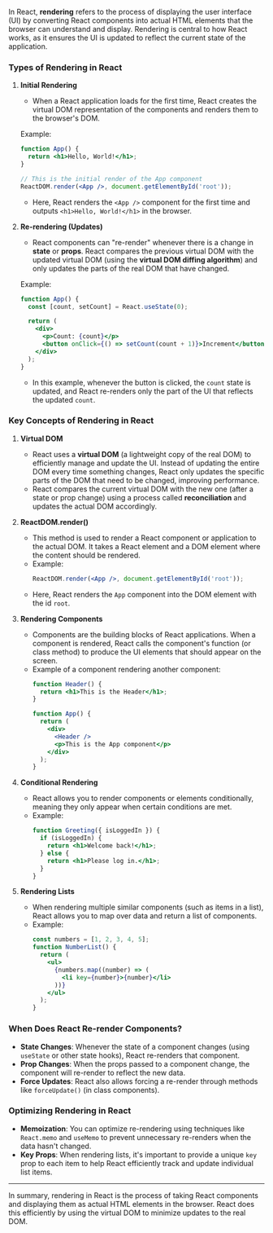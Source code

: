 In React, **rendering** refers to the process of displaying the user interface (UI) by converting React components into actual HTML elements that the browser can understand and display. Rendering is central to how React works, as it ensures the UI is updated to reflect the current state of the application.

### Types of Rendering in React

1. **Initial Rendering**
   - When a React application loads for the first time, React creates the virtual DOM representation of the components and renders them to the browser's DOM.

   Example:
   ```jsx
   function App() {
     return <h1>Hello, World!</h1>;
   }

   // This is the initial render of the App component
   ReactDOM.render(<App />, document.getElementById('root'));
   ```

   - Here, React renders the `<App />` component for the first time and outputs `<h1>Hello, World!</h1>` in the browser.

2. **Re-rendering (Updates)**
   - React components can "re-render" whenever there is a change in **state** or **props**. React compares the previous virtual DOM with the updated virtual DOM (using the **virtual DOM diffing algorithm**) and only updates the parts of the real DOM that have changed.

   Example:
   ```jsx
   function App() {
     const [count, setCount] = React.useState(0);

     return (
       <div>
         <p>Count: {count}</p>
         <button onClick={() => setCount(count + 1)}>Increment</button>
       </div>
     );
   }
   ```

   - In this example, whenever the button is clicked, the `count` state is updated, and React re-renders only the part of the UI that reflects the updated `count`.

### Key Concepts of Rendering in React

1. **Virtual DOM**
   - React uses a **virtual DOM** (a lightweight copy of the real DOM) to efficiently manage and update the UI. Instead of updating the entire DOM every time something changes, React only updates the specific parts of the DOM that need to be changed, improving performance.
   - React compares the current virtual DOM with the new one (after a state or prop change) using a process called **reconciliation** and updates the actual DOM accordingly.

2. **ReactDOM.render()**
   - This method is used to render a React component or application to the actual DOM. It takes a React element and a DOM element where the content should be rendered.
   - Example:
     ```jsx
     ReactDOM.render(<App />, document.getElementById('root'));
     ```
   - Here, React renders the `App` component into the DOM element with the id `root`.

3. **Rendering Components**
   - Components are the building blocks of React applications. When a component is rendered, React calls the component's function (or class method) to produce the UI elements that should appear on the screen.
   - Example of a component rendering another component:
     ```jsx
     function Header() {
       return <h1>This is the Header</h1>;
     }

     function App() {
       return (
         <div>
           <Header />
           <p>This is the App component</p>
         </div>
       );
     }
     ```

4. **Conditional Rendering**
   - React allows you to render components or elements conditionally, meaning they only appear when certain conditions are met.
   - Example:
     ```jsx
     function Greeting({ isLoggedIn }) {
       if (isLoggedIn) {
         return <h1>Welcome back!</h1>;
       } else {
         return <h1>Please log in.</h1>;
       }
     }
     ```

5. **Rendering Lists**
   - When rendering multiple similar components (such as items in a list), React allows you to map over data and return a list of components.
   - Example:
     ```jsx
     const numbers = [1, 2, 3, 4, 5];
     function NumberList() {
       return (
         <ul>
           {numbers.map((number) => (
             <li key={number}>{number}</li>
           ))}
         </ul>
       );
     }
     ```

### When Does React Re-render Components?

- **State Changes**: Whenever the state of a component changes (using `useState` or other state hooks), React re-renders that component.
- **Prop Changes**: When the props passed to a component change, the component will re-render to reflect the new data.
- **Force Updates**: React also allows forcing a re-render through methods like `forceUpdate()` (in class components).

### Optimizing Rendering in React

- **Memoization**: You can optimize re-rendering using techniques like `React.memo` and `useMemo` to prevent unnecessary re-renders when the data hasn't changed.
- **Key Props**: When rendering lists, it's important to provide a unique `key` prop to each item to help React efficiently track and update individual list items.

---

In summary, rendering in React is the process of taking React components and displaying them as actual HTML elements in the browser. React does this efficiently by using the virtual DOM to minimize updates to the real DOM.
